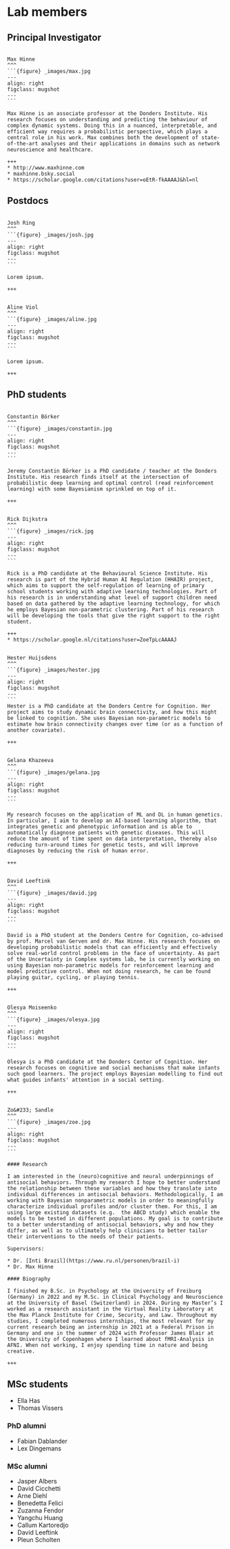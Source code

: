# Lab members

## Principal Investigator

````{card} 

Max Hinne
^^^
```{figure} _images/max.jpg
---
align: right
figclass: mugshot
---
```

Max Hinne is an associate professor at the Donders Institute. His research focuses on understanding and predicting the behaviour of complex dynamic systems. Doing this in a nuanced, interpretable, and efficient way requires a probabilistic perspective, which plays a central role in his work. Max combines both the development of state-of-the-art analyses and their applications in domains such as network neuroscience and healthcare.

+++
* http://www.maxhinne.com
* maxhinne.bsky.social 
* https://scholar.google.com/citations?user=oEtR-fkAAAAJ&hl=nl
````



## Postdocs

````{card} 

Josh Ring
^^^
```{figure} _images/josh.jpg
---
align: right
figclass: mugshot
---
```

Lorem ipsum.

+++
````

````{card} 

Aline Viol
^^^
```{figure} _images/aline.jpg
---
align: right
figclass: mugshot
---
```

Lorem ipsum.

+++
````


## PhD students

````{card} 

Constantin Börker
^^^
```{figure} _images/constantin.jpg
---
align: right
figclass: mugshot
---
```

Jeremy Constantin Börker is a PhD candidate / teacher at the Donders Institute. His research finds itself at the intersection of probabilistic deep learning and optimal control (read reinforcement learning) with some Bayesianism sprinkled on top of it. 

+++
````

````{card} 

Rick Dijkstra
^^^
```{figure} _images/rick.jpg
---
align: right
figclass: mugshot
---
```

Rick is a PhD candidate at the Behavioural Science Institute. His research is part of the Hybrid Human AI Regulation (HHAIR) project, which aims to support the self-regulation of learning of primary school students working with adaptive learning technologies. Part of his research is in understanding what level of support children need based on data gathered by the adaptive learning technology, for which he employs Bayesian non-parametric clustering. Part of his research will be developing the tools that give the right support to the right student.

+++
* https://scholar.google.nl/citations?user=ZoeTpLcAAAAJ
````

````{card} 

Hester Huijsdens
^^^
```{figure} _images/hester.jpg
---
align: right
figclass: mugshot
---
```
Hester is a PhD candidate at the Donders Centre for Cognition. Her project aims to study dynamic brain connectivity, and how this might be linked to cognition. She uses Bayesian non-parametric models to estimate how brain connectivity changes over time (or as a function of another covariate).

+++

````

````{card} 

Gelana Khazeeva
^^^
```{figure} _images/gelana.jpg
---
align: right
figclass: mugshot
---
```

My research focuses on the application of ML and DL in human genetics. In particular, I aim to develop an AI-based learning algorithm, that integrates genetic and phenotypic information and is able to automatically diagnose patients with genetic diseases. This will reduce the amount of time spent on data interpretation, thereby also reducing turn-around times for genetic tests, and will improve diagnoses by reducing the risk of human error.

+++

````

````{card} 

David Leeftink
^^^
```{figure} _images/david.jpg
---
align: right
figclass: mugshot
---
```

David is a PhD student at the Donders Centre for Cognition, co-advised by prof. Marcel van Gerven and dr. Max Hinne. His research focuses on developing probabilistic models that can efficiently and effectively solve real-world control problems in the face of uncertainty. As part of the Uncertainty in Complex systems lab, he is currently working on using Bayesian non-parametric models for reinforcement learning and model predictive control. When not doing research, he can be found playing guitar, cycling, or playing tennis.

+++

````

````{card} 

Olesya Moiseenko
^^^
```{figure} _images/olesya.jpg
---
align: right
figclass: mugshot
---
```

Olesya is a PhD candidate at the Donders Center of Cognition. Her research focuses on cognitive and social mechanisms that make infants such good learners. The project employs Bayesian modelling to find out what guides infants' attention in a social setting.

+++

````

````{card} 

Zo&#233; Sandle
^^^
```{figure} _images/zoe.jpg
---
align: right
figclass: mugshot
---
```

#### Research

I am interested in the (neuro)cognitive and neural underpinnings of antisocial behaviors. Through my research I hope to better understand the relationship between these variables and how they translate into individual differences in antisocial behaviors. Methodologically, I am working with Bayesian nonparametric models in order to meaningfully characterize individual profiles and/or cluster them. For this, I am using large existing datasets (e.g.  the ABCD study) which enable the models to be tested in different populations. My goal is to contribute to a better understanding of antisocial behaviors, why and how they differ, as well as to ultimately help clinicians to better tailor their interventions to the needs of their patients.

Supervisors: 

* Dr. [Inti Brazil](https://www.ru.nl/personen/brazil-i)
* Dr. Max Hinne

#### Biography

I finished my B.Sc. in Psychology at the University of Freiburg (Germany) in 2022 and my M.Sc. in Clinical Psychology and Neuroscience at the University of Basel (Switzerland) in 2024. During my Master’s I worked as a research assistant in the Virtual Reality Laboratory at the Max Planck Institute for Crime, Security, and Law. Throughout my studies, I completed numerous internships, the most relevant for my current research being an internship in 2021 at a Federal Prison in Germany and one in the summer of 2024 with Professor James Blair at the University of Copenhagen where I learned about fMRI-Analysis in AFNI. When not working, I enjoy spending time in nature and being creative.

+++

````

## MSc students

* Ella Has
* Thomas Vissers

### PhD alumni

* Fabian Dablander
* Lex Dingemans

### MSc alumni

* Jasper Albers
* David Cicchetti
* Arne Diehl
* Benedetta Felici
* Zuzanna Fendor
* Yangchu Huang
* Callum Kartoredjo
* David Leeftink
* Pleun Scholten
